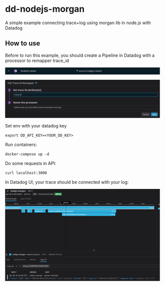 # dd-nodejs-morgan
A simple example connecting trace+log using morgan lib in node.js with Datadog

## How to use

Before to run this example, you should create a Pipeline in Datadog with a processor to remapper trace_id

![alt](images/pipeline.png)

![alt](images/remapper_trace_id.png)

Set env with your datadog key

    export DD_API_KEY=<YOUR_DD_KEY>

Run containers:

    docker-compose up -d

Do some requests in API:

    curl localhost:3000

In Datadog UI, your trace should be connected with your log:

![alt](images/traces_and_logs.png)


